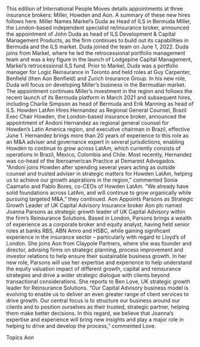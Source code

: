 This edition of International People Moves details appointments at three insurance brokers: Miller, Howden and Aon.
A summary of these new hires follows here.
Miller Names Markel’s Duda as Head of ILS in Bermuda
Miller, the London-based independent specialist re/insurance broker, announced the appointment of John Duda as head of ILS Development & Capital Management Products, as the firm continues to build out its capabilities in Bermuda and the ILS market.
Duda joined the team on June 1, 2022.
Duda joins from Markel, where he led the retrocessional portfolio management team and was a key figure in the launch of Lodgepine Capital Management, Markel’s retrocessional ILS fund. Prior to Markel, Duda was a portfolio manager for Logic Reinsurance in Toronto and held roles at Guy Carpenter, Benfield (then Aon Benfield) and Zurich Insurance Group. In his new role, Duda will focus on developing Miller’s business in the Bermudian market.
The appointment continues Miller’s investment in the region and follows the recent launch of its Bermuda platform in March 2021 and subsequent hires, including Charlie Simpson as head of Bermuda and Erik Manning as head of ILS.
Howden LatAm Hires Hernandez as Regional General Counsel, Brazil Exec Chair
Howden, the London-based insurance broker, announced the appointment of Andoni Hernandez as regional general counsel for Howden’s Latin America region, and executive chairman in Brazil, effective June 1.
Hernandez brings more than 20 years of experience to this role as an M&A adviser and governance expert in several jurisdictions, enabling Howden to continue to grow across LatAm, which currently consists of operations in Brazil, Mexico, Colombia and Chile.
Most recently, Hernandez was co-head of the Iberoamerican Practice at Demarest Advogados.
“Andoni joins Howden after spending several years acting as outside counsel and trusted adviser in strategic matters for Howden LatAm, helping us to achieve our growth aspirations in the region,” commented Sonia Caamaño and Pablo Bores, co-CEOs of Howden LatAm.
“We already have solid foundations across LatAm, and will continue to grow organically while pursuing targeted M&A,” they continued.
Aon Appoints Parsons as Strategic Growth Leader of UK Capital Advisory
Insurance broker Aon plc named Joanna Parsons as strategic growth leader of UK Capital Advisory within the firm’s Reinsurance Solutions.
Based in London, Parsons brings a wealth of experience as a corporate broker and equity analyst, having held senior roles at banks RBS, ABN Amro and HSBC, while gaining significant experience in the insurance sector – particularly with regard to Lloyd’s of London. She joins Aon from Claypole Partners, where she was founder and director, advising firms on strategic planning, process improvement and investor relations to help ensure their sustainable business growth.
In her new role, Parsons will use her expertise and experience to help understand the equity valuation impact of different growth, capital and reinsurance strategies and drive a wider strategic dialogue with clients beyond transactional considerations. She reports to Ben Love, UK strategic growth leader for Reinsurance Solutions.
“Our Capital Advisory business model is evolving to enable us to deliver an even greater range of client services to drive growth. Our central focus is to structure our business around our clients and to position ourselves as their trusted, strategic partner, helping them make better decisions. In this regard, we believe that Joanna’s expertise and experience will bring new insights and play a major role in helping to drive and develop the process,” commented Love.

Topics
Aon
